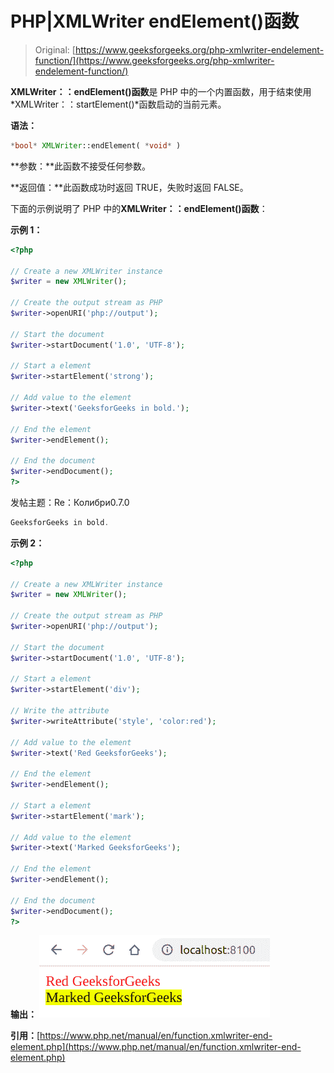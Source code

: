 # PHP|XMLWriter endElement()函数

> Original: [https://www.geeksforgeeks.org/php-xmlwriter-endelement-function/](https://www.geeksforgeeks.org/php-xmlwriter-endelement-function/)

**XMLWriter：：endElement()函数**是 PHP 中的一个内置函数，用于结束使用*XMLWriter：：startElement()*函数启动的当前元素。

**语法：**

```php
*bool* XMLWriter::endElement( *void* )
```

**参数：**此函数不接受任何参数。

**返回值：**此函数成功时返回 TRUE，失败时返回 FALSE。

下面的示例说明了 PHP 中的**XMLWriter：：endElement()函数**：

**示例 1：**

```php
<?php

// Create a new XMLWriter instance
$writer = new XMLWriter();

// Create the output stream as PHP
$writer->openURI('php://output');

// Start the document
$writer->startDocument('1.0', 'UTF-8');

// Start a element
$writer->startElement('strong');

// Add value to the element
$writer->text('GeeksforGeeks in bold.');

// End the element
$writer->endElement();

// End the document
$writer->endDocument();
?>
```

发帖主题：Re：Колибри0.7.0

```php
GeeksforGeeks in bold.
```

**示例 2：**

```php
<?php

// Create a new XMLWriter instance
$writer = new XMLWriter();

// Create the output stream as PHP
$writer->openURI('php://output');

// Start the document
$writer->startDocument('1.0', 'UTF-8');

// Start a element
$writer->startElement('div');

// Write the attribute
$writer->writeAttribute('style', 'color:red');

// Add value to the element
$writer->text('Red GeeksforGeeks');

// End the element
$writer->endElement();

// Start a element
$writer->startElement('mark');

// Add value to the element
$writer->text('Marked GeeksforGeeks');

// End the element
$writer->endElement();

// End the document
$writer->endDocument();
?>
```

**输出：**
![](img/d5126149d62297a977878cca2a942ba2.png)

**引用：**[https://www.php.net/manual/en/function.xmlwriter-end-element.php](https://www.php.net/manual/en/function.xmlwriter-end-element.php)